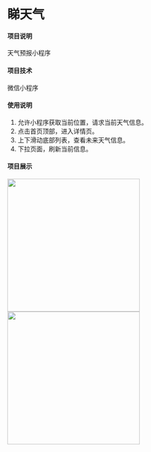 # 睇天气
#### 项目说明
天气预报小程序

#### 项目技术
微信小程序

#### 使用说明
1. 允许小程序获取当前位置，请求当前天气信息。
2. 点击首页顶部，进入详情页。
3. 上下滑动底部列表，查看未来天气信息。
4. 下拉页面，刷新当前信息。

#### 项目展示
<div>
<img src="https://i.loli.net/2020/03/09/JRYAD7vGWFXZoNz.png" width="300px" /> <img src="https://i.loli.net/2020/03/09/gOHuWmGyZVqN1cx.png" width="300px" />
</div>
